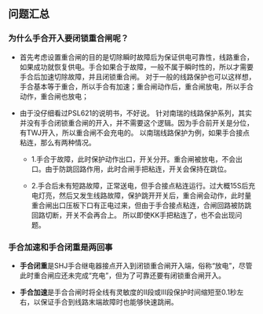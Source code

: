 ## 问题汇总 ##

### 为什么手合开入要闭锁重合闸呢？ ###



- 首先考虑设置重合闸的目的是切除瞬时故障后为保证供电可靠性，线路重合，如果成功就恢复供电。手合如果合于故障，一般不属于瞬时性的，所以才需要手合后加速切除故障，并且闭锁重合闸。
对于一般的线路保护也可以这样想，手合基本等于重合，所以手合有加速；重合闸动作后，重合闸放电，所以手合动作，重合闸也放电；



- 由于没仔细看过PSL621的说明书，不好说。
针对南瑞的线路保护系列，其实并没有手合闭锁重合闸的开入，并不需要这个逻辑。因为手合前开关是分位，有TWJ开入，所以重合闸不会充电的。
以南瑞线路保护为例，如果手合接点粘连，那么有两种情况。

	- 1.手合于故障，此时保护动作出口，开关分开。重合闸被放电，不会出口。由于防跳回路作用，此时合闸手把粘连，开关会保持在跳位。


	- 2.手合后未有短路故障，正常送电，但手合接点粘连运行。过大概15S后充电灯亮，然后又发生线路故障，保护跳开开关后，重合闸会动作，此时量重合闸出口压板下口有正电过来，但由于手合接点粘连，合闸回路被防跳回路切断，开关不会再合上。
	所以即使KK手把粘连了，也不会出现问题。


### 手合加速和手合闭重是两回事 ###



- **手合闭重**是SHJ手合继电器接点开入到闭锁重合闸开入端，俗称“放电”，尽管此时重合闸应还未完成“充电”，但为了可靠还要有闭锁重合闸开入。


- **手合加速**是手合合闸时将全线有灵敏度的II段或III段保护时间缩短至0.1秒左右，以保证手合到线路末端故障时也能够快速跳闸。